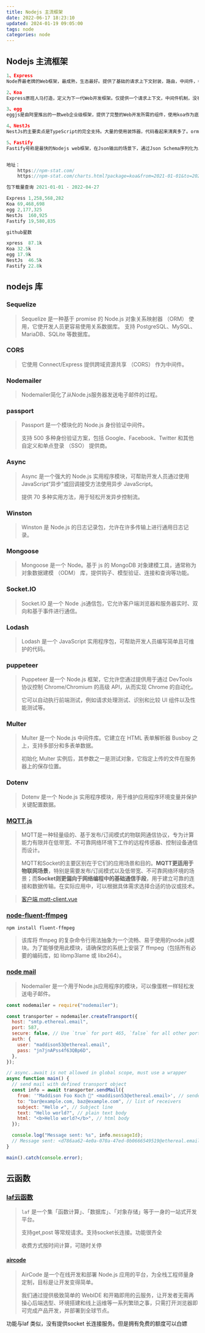 ```yaml
---
title: Nodejs 主流框架
date: 2022-06-17 18:23:10
updated: 2024-01-19 09:05:00
tags: node
categories: node
---
```

## Nodejs 主流框架

```js
1、Express
Node界最老牌的Web框架，最成熟，生态最好。提供了基础的请求上下文封装，路由，中间件，模板引擎接口，静态资源服务。麻雀虽小，五脏俱全。很方便的进行扩展，大量的基于Express的框架。

2、Koa
Express原班人马打造，定义为下一代Web开发框架。仅提供一个请求上下文，中间件机制，没有捆绑任何中间件。通过利用async/await，让你写出更优雅的代码。方便开发者针对自身需求开发自定义框架。

3、egg
eggjs是由阿里推出的一款web企业级框架，提供了完整的Web开发所需的组件，使用koa作为底层。使用了约定大于配置的理念，提供强大的插件机制，方便扩展。

4、NestJs
NestJs的主要卖点是TypeScript的完全支持。大量的使用装饰器，代码看起来清爽多了。orm采用TypeORM，使用类型加装饰器，代码比一般的orm整洁得多。

5、Fastify
Fastify号称是最快的Nodejs web框架，在Json输出的场景下，通过Json Schema序列化为Json数据，可以达到原生JSON.stringify 2倍的性能，在极端情况下可达到10倍速。采用对象池，将请求上下文包装对象进行复用。使用trie树存储路由，查找效率更高（在大量有路由的情况下）。Fastify提供了强大的插件机制，通过插件可以分割路由及中间件。


地址：
	https://npm-stat.com/
	https://npm-stat.com/charts.html?package=koa&from=2021-01-01&to=2022-04-27

包下载量查询 2021-01-01 - 2022-04-27

Express	1,258,568,282
Koa	69,468,698
egg	2,177,325
NestJs	160,925
Fastify	19,580,835

github星数

xpress	87.1k
Koa	32.5k
egg	17.9k
NestJs	46.5k
Fastify	22.8k
```

## nodejs 库

### Sequelize

> Sequelize 是一种基于 promise 的 Node.js 对象关系映射器 （ORM） 使用，它使开发人员更容易使用关系数据库。
> 支持 PostgreSQL、MySQL、MariaDB、SQLite 等数据库。

### CORS

> 它使用 Connect/Express 提供跨域资源共享 （CORS） 作为中间件。

### Nodemailer

> Nodemailer简化了从Node.js服务器发送电子邮件的过程。

### passport

> Passport 是一个模块化的 Node.js 身份验证中间件。
>
> 支持 500 多种身份验证方案，包括 Google、Facebook、Twitter 和其他自定义和单点登录 （SSO） 提供商。
>
> 

###  Async

> Async 是一个强大的 Node.js 实用程序模块，可帮助开发人员通过使用 JavaScript“异步”或回调接受方法使用异步 JavaScript。
>
> 提供 70 多种实用方法，用于轻松开发异步控制流。

### Winston

> Winston 是 Node.js 的日志记录包，允许在许多传输上进行通用日志记录。

### Mongoose

> Mongoose 是一个 Node。基于 js 的 MongoDB 对象建模工具，通常称为对象数据建模 （ODM） 库，提供钩子、模型验证、连接和查询等功能。

### Socket.IO

> Socket.IO 是一个 Node .js通信包，它允许客户端浏览器和服务器实时、双向和基于事件进行通信。

### Lodash

> Lodash 是一个 JavaScript 实用程序包，可帮助开发人员编写简单且可维护的代码。

### puppeteer

> Puppeteer 是一个 Node.js 框架，它允许您通过提供用于通过 DevTools 协议控制 Chrome/Chromium 的高级 API，从而实现 Chrome 的自动化。
>
> 它可以自动执行前端测试，例如请求处理测试、识别和比较 UI 组件以及性能测试等。

### Multer

> Multer 是一个 Node.js 中间件库。它建立在 HTML 表单解析器 Busboy 之上，支持多部分和多表单数据。
>
> 初始化 Multer 实例后，其参数之一是测试对象，它指定上传的文件在服务器上的保存位置。

### Dotenv

> Dotenv 是一个 Node.js 实用程序模块，用于维护应用程序环境变量并保护关键配置数据。

### [MQTT.js](https://github.com/mqttjs/MQTT.js)

> MQTT是一种轻量级的、基于发布/订阅模式的物联网通信协议，专为计算能力有限并在低带宽、不可靠网络环境下工作的远程传感器、控制设备通信而设计。
>
> MQTT和Socket的主要区别在于它们的应用场景和目的。**MQTT更适用于物联网场景**，特别是需要发布/订阅模式以及低带宽、不可靠网络环境的场景；而**Socket则更偏向于网络编程中的基础通信手段**，用于建立可靠的连接和数据传输。在实际应用中，可以根据具体需求选择合适的协议或技术。

> [客户端 mqtt-client.vue](src/views/able/mqtt-client.vue)

### [node-fluent-ffmpeg](https://github.com/fluent-ffmpeg/node-fluent-ffmpeg)

```shell
npm install fluent-ffmpeg
```



> 该库将 ffmpeg 的复杂命令行用法抽象为一个流畅、易于使用的node.js模块。为了能够使用此模块，请确保您的系统上安装了 ffmpeg（包括所有必要的编码库，如 libmp3lame 或 libx264）。

### [node mail](https://www.nodemailer.com/)

> Nodemailer 是一个用于Node.js应用程序的模块，可以像蛋糕一样轻松发送电子邮件。

```js
const nodemailer = require("nodemailer");

const transporter = nodemailer.createTransport({
  host: "smtp.ethereal.email",
  port: 587,
  secure: false, // Use `true` for port 465, `false` for all other ports
  auth: {
    user: "maddison53@ethereal.email",
    pass: "jn7jnAPss4f63QBp6D",
  },
});

// async..await is not allowed in global scope, must use a wrapper
async function main() {
  // send mail with defined transport object
  const info = await transporter.sendMail({
    from: '"Maddison Foo Koch 👻" <maddison53@ethereal.email>', // sender address
    to: "bar@example.com, baz@example.com", // list of receivers
    subject: "Hello ✔", // Subject line
    text: "Hello world?", // plain text body
    html: "<b>Hello world?</b>", // html body
  });

  console.log("Message sent: %s", info.messageId);
  // Message sent: <d786aa62-4e0a-070a-47ed-0b0666549519@ethereal.email>
}

main().catch(console.error);

```



## 云函数

### [laf云函数](https://laf.dev)

> `laf` 是一个集「函数计算」、「数据库」、「对象存储」等于一身的一站式开发平台。
>
> 支持get,post 等常规请求。支持socket长连接。功能很齐全
>
> 收费方式按时间计算，可随时关停

#### [**aircode**](https://docs-cn.aircode.io/guide/functions/post-params)

> AirCode 是一个在线开发和部署 Node.js 应用的平台，为全栈工程师量身定制，目标是让开发变得简单。
>
> 我们通过提供极致简单的 WebIDE 和开箱即用的云服务，让开发者无需再操心后端选型、环境搭建和线上运维等一系列繁琐之事，只需打开浏览器即可完成产品开发，并部署到全球节点。

功能与laf 类似，没有提供socket 长连接服务。但是拥有免费的额度可以白嫖

